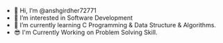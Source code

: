 - 👋 Hi, I’m @anshgirdher72771
- 👀 I’m interested in Software Development
- 🌱 I’m currently learning C Programming & Data Structure & Algorithms.
- 😎 I'm Currently Working on Problem Solving Skill.

<!---
anshgirdher72771/anshgirdher72771 is a ✨ special ✨ repository because its `README.md` (this file) appears on your GitHub profile.
You can click the Preview link to take a look at your changes.
--->
